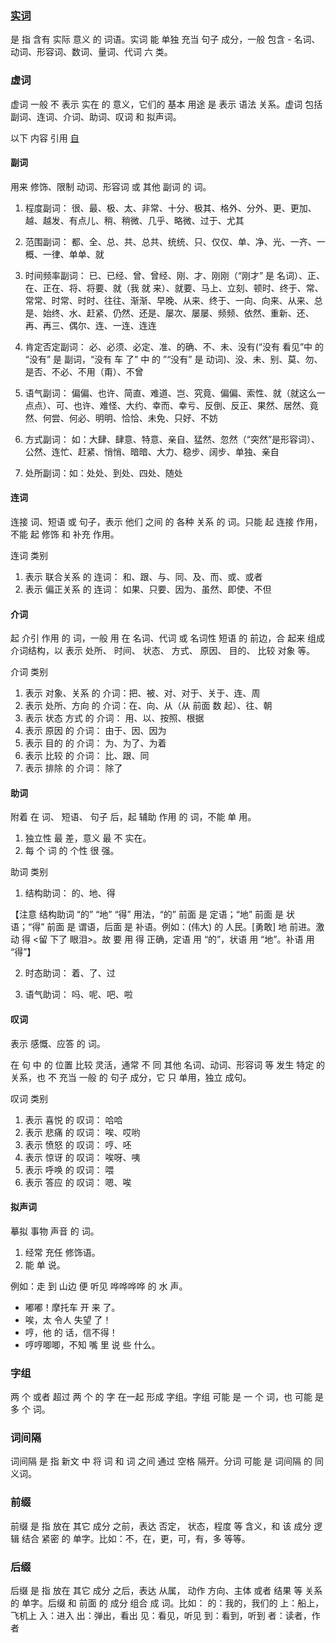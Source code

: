 ### [实词](http://blog.sina.com.cn/s/blog_5bdd992f01017ex9.html)
是 指 含有 实际 意义 的 词语。实词 能 单独 充当 句子 成分，一般 包含 - 名词、动词、形容词、数词、量词、代词 六 类。


### 虚词
虚词 一般 不 表示 实在 的 意义，它们的 基本 用途 是 表示 语法 关系。虚词 包括 副词、连词、介词、助词、叹词 和 拟声词。

以下 内容 引用 [自](http://blog.sina.com.cn/s/blog_5bdd992f01017ex9.html)

#### 副词
用来 修饰、限制 动词、形容词 或 其他 副词 的 词。

1. 程度副词： 很、最、极、太、非常、十分、极其、格外、分外、更、更加、越、越发、有点儿、稍、稍微、几乎、略微、过于、尤其

2. 范围副词： 都、全、总、共、总共、统统、只、仅仅、单、净、光、一齐、一概、一律、单单、就

3. 时间频率副词： 已、已经、曾、曾经、刚、才、刚刚（“刚才” 是 名词）、正、在、正在、将、将要、就（我 就 来）、就要、马上、立刻、顿时、终于、常、常常、时常、时时、往往、渐渐、早晚、从来、终于、一向、向来、从来、总是、始终、水、赶紧、仍然、还是、屡次、屡屡、频频、依然、重新、还、再、再三、偶尔、连、一连、连连

4. 肯定否定副词： 必、必须、必定、准、的确、不、未、没有(“没有 看见”中 的 “没有” 是 副词，“没有 车 了” 中 的 ”“没有” 是 动词)、没、未、别、莫、勿、是否、不必、不用（甭）、不曾

5. 语气副词： 偏偏、也许、简直、难道、岂、究竟、偏偏、索性、就（就这么一点点）、可、也许、难怪、大约、幸而、幸亏、反倒、反正、果然、居然、竟然、何尝、何必、明明、恰恰、未免、只好、不妨

6. 方式副词： 如：大肆、肆意、特意、亲自、猛然、忽然（“突然”是形容词）、公然、连忙、赶紧、悄悄、暗暗、大力、稳步、阔步、单独、亲自

7. 处所副词：如：处处、到处、四处、随处

#### 连词
连接 词、短语 或 句子，表示 他们 之间 的 各种 关系 的 词。只能 起 连接 作用，不能 起 修饰 和 补充 作用。

连词 类别

1. 表示 联合关系 的 连词： 和、跟、与、同、及、而、或、或者
2. 表示 偏正关系 的 连词： 如果、只要、因为、虽然、即使、不但 

#### 介词
起 介引 作用 的 词，一般 用 在 名词、代词 或 名词性 短语 的 前边，合 起来 组成 介词结构，以 表示 处所、 时间、 状态、 方式、 原因、 目的、 比较 对象 等。

介词 类别

1. 表示 对象、关系 的 介词：把、被、对、对于、关于、连、周
2. 表示 处所、方向 的 介词：在、向、从（从 前面 数 起）、往、朝
3. 表示 状态 方式 的 介词： 用、以、按照、根据
4. 表示 原因 的 介词： 由于、因、因为
5. 表示 目的 的 介词： 为、为了、为着
6. 表示 比较 的 介词： 比、跟、同
7. 表示 排除 的 介词： 除了

#### 助词
附着 在 词、 短语、 句子 后，起 辅助 作用 的 词，不能 单 用。

1. 独立性 最 差，意义 最 不 实在。
2. 每 个 词 的 个性 很 强。 

助词 类别

1. 结构助词： 的、地、得

【注意 结构助词 “的” “地” “得” 用法，“的” 前面 是 定语；“地” 前面 是 状语；“得” 前面 是 谓语，后面 是 补语。例如：(伟大) 的 人民。[勇敢] 地 前进。激动 得 <留 下了 眼泪>。故 要 用 得 正确，定语 用 “的”，状语 用 “地”。补语 用 “得”】

2. 时态助词： 着、了、过

3. 语气助词： 吗、呢、吧、啦

#### 叹词

表示 感慨、应答 的 词。 　

在 句 中 的 位置 比较 灵活，通常 不 同 其他 名词、动词、形容词 等 发生 特定 的 关系，也 不 充当 一般 的 句子 成分，它 只 单用，独立 成句。

叹词 类别

1. 表示 喜悦 的 叹词： 哈哈
2. 表示 悲痛 的 叹词： 唉、哎哟
3. 表示 愤怒 的 叹词： 哼、呸
4. 表示 惊讶 的 叹词： 唉呀、咦
5. 表示 呼唤 的 叹词： 喂
6. 表示 答应 的 叹词： 嗯、唉


#### 拟声词
摹拟 事物 声音 的 词。

1. 经常 充任 修饰语。
2. 能 单 说。 　

例如：走 到 山边 便 听见 哗哗哗哗 的 水 声。
- 嘟嘟！摩托车 开 来 了。
- 唉，太 令人 失望 了！
- 哼，他 的 话，信不得！
- 哼哼唧唧，不知 嘴 里 说 些 什么。

### 字组
两 个 或者 超过 两 个 的 字 在一起 形成 字组。字组 可能 是 一 个 词，也 可能 是 多 个 词。

### 词间隔
词间隔 是 指 新文 中 将 词 和 词 之间 通过 空格 隔开。分词 可能 是 词间隔 的 同义词。

### 前缀
前缀 是 指 放在 其它 成分 之前，表达 否定， 状态，程度 等 含义，和 该 成分 逻辑 结合 紧密 的 单字。比如：不，在，更，可，有，多 等等。

### 后缀
后缀 是 指 放在 其它 成分 之后，表达 从属， 动作 方向、主体 或者 结果 等 关系 的 单字。后缀 和 前面 的 成分 组合 成 词。比如：
	的：我的，我们的
	上：船上，飞机上
	入：进入
	出：弹出，看出
	见：看见，听见
	到：看到，听到
	者：读者，作者